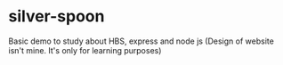 # silver-spoon

Basic demo to study about HBS, express and node js 
(Design of website isn't mine. It's only for learning purposes)
